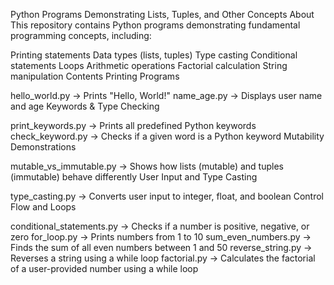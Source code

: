Python Programs Demonstrating Lists, Tuples, and Other Concepts
About
This repository contains Python programs demonstrating fundamental programming concepts, including:

Printing statements
Data types (lists, tuples)
Type casting
Conditional statements
Loops
Arithmetic operations
Factorial calculation
String manipulation
Contents
Printing Programs

hello_world.py → Prints "Hello, World!"
name_age.py → Displays user name and age
Keywords & Type Checking

print_keywords.py → Prints all predefined Python keywords
check_keyword.py → Checks if a given word is a Python keyword
Mutability Demonstrations

mutable_vs_immutable.py → Shows how lists (mutable) and tuples (immutable) behave differently
User Input and Type Casting

type_casting.py → Converts user input to integer, float, and boolean
Control Flow and Loops

conditional_statements.py → Checks if a number is positive, negative, or zero
for_loop.py → Prints numbers from 1 to 10
sum_even_numbers.py → Finds the sum of all even numbers between 1 and 50
reverse_string.py → Reverses a string using a while loop
factorial.py → Calculates the factorial of a user-provided number using a while loop
